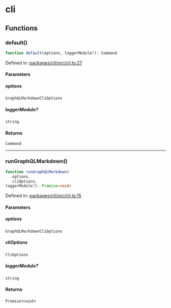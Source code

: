 # cli

## Functions

### default()

```ts
function default(options, loggerModule?): Command
```

Defined in: [packages/cli/src/cli.ts:27](https://github.com/graphql-markdown/graphql-markdown/blob/main/packages/cli/src/cli.ts#L27)

#### Parameters

##### options

`GraphQLMarkdownCliOptions`

##### loggerModule?

`string`

#### Returns

`Command`

***

### runGraphQLMarkdown()

```ts
function runGraphQLMarkdown(
   options, 
   cliOptions, 
loggerModule?): Promise<void>
```

Defined in: [packages/cli/src/cli.ts:15](https://github.com/graphql-markdown/graphql-markdown/blob/main/packages/cli/src/cli.ts#L15)

#### Parameters

##### options

`GraphQLMarkdownCliOptions`

##### cliOptions

`CliOptions`

##### loggerModule?

`string`

#### Returns

`Promise`\<`void`\>
